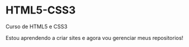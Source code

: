 # HTML5-CSS3
 Curso de HTML5 e CSS3

Estou aprendendo a criar sites e agora vou gerenciar meus repositorios!